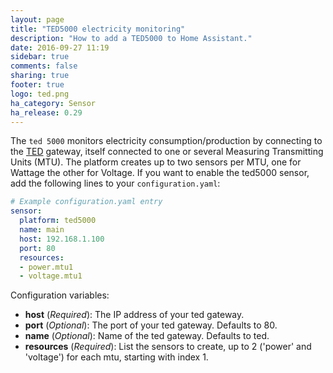 ```yaml
---
layout: page
title: "TED5000 electricity monitoring"
description: "How to add a TED5000 to Home Assistant."
date: 2016-09-27 11:19
sidebar: true
comments: false
sharing: true
footer: true
logo: ted.png
ha_category: Sensor
ha_release: 0.29
---
```


The `ted 5000` monitors electricity consumption/production by connecting to the
[TED](http://www.theenergydetective.com/home) gateway, itself connected to one
or several Measuring Transmitting Units (MTU).
The platform creates up to two sensors per MTU, one for Wattage the other for
Voltage.  If you want to enable the ted5000 sensor, add the following lines to
your `configuration.yaml`:

```yaml
# Example configuration.yaml entry
sensor:
  platform: ted5000
  name: main
  host: 192.168.1.100
  port: 80
  resources:
  - power.mtu1
  - voltage.mtu1
```

Configuration variables:

- **host** (*Required*): The IP address of your ted gateway.
- **port** (*Optional*): The port of your ted gateway. Defaults to 80.
- **name** (*Optional*): Name of the ted gateway. Defaults to ted.
- **resources** (*Required*): List the sensors to create,
 up to 2 ('power' and 'voltage') for each mtu, starting with index 1.

